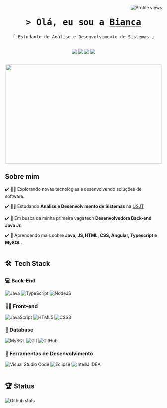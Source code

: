 <img align="right" src="https://komarev.com/ghpvc/?username=bia-cunha&color=006bed" alt="Profile views"/>
</a>

<h1 align="center">
        <samp>&gt; Olá, eu sou a 
                <b><a target="_blank" href="https://alsiam.com">Bianca</a></b>
        </samp>
</h1>

<p align="center"> 
  <samp>
        「 Estudante de Análise e Desenvolvimento de Sistemas 」
    <br>
    <br>
  </samp>
</p>
 
<p align="center">

<a href="https://www.linkedin.com/in/bianca-cunha-silva/" alt="LinkedIn">
<img src="https://img.shields.io/badge/linkedin-%230077B5.svg?style=for-the-badge&logo=linkedin&logoColor=white"/></a> 
  
<a href="https://github.com/bia-cunha" alt="GitHub">
<img src="https://img.shields.io/badge/github-%23121011.svg?style=for-the-badge&logo=github&logoColor=white)"/></a> 

<a href="https://www.instagram.com/biacunha_/" alt="Instagram">
<img src="https://img.shields.io/badge/Instagram-%23E4405F.svg?style=for-the-badge&logo=Instagram&logoColor=white"/></a>
  
<a href="https://twitter.com/biaahcunha" alt="Twitter">
<img src="https://img.shields.io/badge/Twitter-%231DA1F2.svg?style=for-the-badge&logo=Twitter&logoColor=white"/></a> 
</p>
<br />


<div align= "center">
 <img height="320em" src="https://user-images.githubusercontent.com/74038190/250967618-de30015f-dc5f-4ecf-a49b-ccd2b89776e4.gif" min-width="400px" max-width="400px" width="500px" align="center">
</div>



## Sobre mim
  
:heavy_check_mark: 👩‍💻 Explorando novas tecnologias e desenvolvendo soluções de software.

:heavy_check_mark: :man_student: Estudando **Análise e Desenvolvimento de Sistemas** na <a href="https://www.usjt.br/">USJT</a>

:heavy_check_mark: 💼 Em busca da minha primeira vaga tech **Desenvolvedora Back-end Java Jr.** 

:heavy_check_mark: :memo: Aprendendo mais sobre **Java, JS, HTML, CSS, Angular, Typescript e MySQL.**
  <br></br>

## 🛠 &nbsp;Tech Stack

### :computer: Back-End

![Java](https://img.shields.io/badge/java-%23ED8B00.svg?style=for-the-badge&logo=openjdk&logoColor=white)
![TypeScript](https://img.shields.io/badge/typescript-%23007ACC.svg?style=for-the-badge&logo=typescript&logoColor=white)
![NodeJS](https://img.shields.io/badge/node.js-6DA55F?style=for-the-badge&logo=node.js&logoColor=white)

### :woman_artist: Front-end

![JavaScript](https://img.shields.io/badge/javascript-%23323330.svg?style=for-the-badge&logo=javascript&logoColor=%23F7DF1E)
![HTML5](https://img.shields.io/badge/html5-%23E34F26.svg?style=for-the-badge&logo=html5&logoColor=white)
![CSS3](https://img.shields.io/badge/css3-%231572B6.svg?style=for-the-badge&logo=css3&logoColor=white)


### :game_die: Database
![MySQL](https://img.shields.io/badge/mysql-%2300f.svg?style=for-the-badge&logo=mysql&logoColor=white)
![Git](https://img.shields.io/badge/git-%23F05033.svg?style=for-the-badge&logo=git&logoColor=white)
![GitHub](https://img.shields.io/badge/github-%23121011.svg?style=for-the-badge&logo=github&logoColor=white)

### :wrench: Ferramentas de Desenvolvimento

![Visual Studio Code](https://img.shields.io/badge/Visual%20Studio%20Code-0078d7.svg?style=for-the-badge&logo=visual-studio-code&logoColor=white)
![Eclipse](https://img.shields.io/badge/Eclipse-FE7A16.svg?style=for-the-badge&logo=Eclipse&logoColor=white)
![IntelliJ IDEA](https://img.shields.io/badge/IntelliJIDEA-000000.svg?style=for-the-badge&logo=intellij-idea&logoColor=white)
<br></br>

## :trophy: Status

<img src="https://github-readme-stats.vercel.app/api/top-langs/?username=bia-cunha&theme=dark&hide_border=false&include_all_commits=true&count_private=true&layout=compact" alt="Github stats"/>






